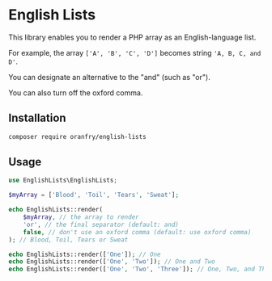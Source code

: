 # English Lists

This library enables you to render a PHP array as an English-language list.

For example, the array `['A', 'B', 'C', 'D']` becomes string `'A, B, C, and D'`.

You can designate an alternative to the "and" (such as "or").

You can also turn off the oxford comma.


## Installation

```sh
composer require oranfry/english-lists
```

## Usage

```php
use EnglishLists\EnglishLists;

$myArray = ['Blood', 'Toil', 'Tears', 'Sweat'];

echo EnglishLists::render(
    $myArray, // the array to render
    'or', // the final separator (default: and)
    false, // don't use an oxford comma (default: use oxford comma)
); // Blood, Toil, Tears or Sweat

echo EnglishLists::render(['One']); // One
echo EnglishLists::render(['One', 'Two']); // One and Two
echo EnglishLists::render(['One', 'Two', 'Three']); // One, Two, and Three
```
